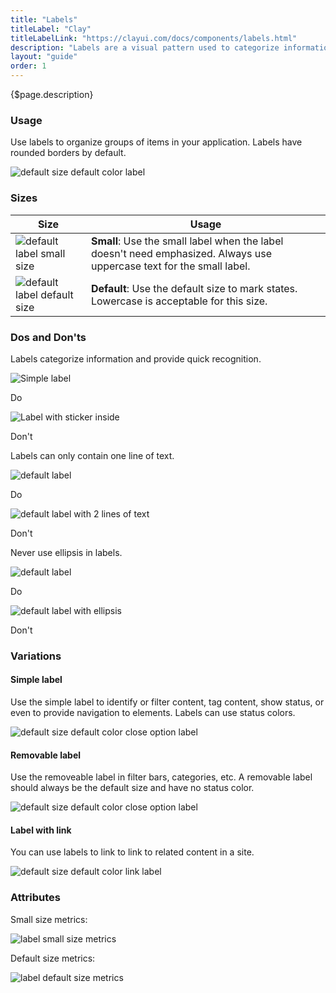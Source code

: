 ```yaml
---
title: "Labels"
titleLabel: "Clay"
titleLabelLink: "https://clayui.com/docs/components/labels.html"
description: "Labels are a visual pattern used to categorize information providing quick and easy recognition."
layout: "guide"
order: 1
---
```


<div class="page-description">{$page.description}</div>

### Usage
Use labels to organize groups of items in your application. Labels have rounded borders by default.

![default size default color label](../../../images/Labels.jpg)

### Sizes

| Size | Usage |
| ---- | ----- |
| ![default label small size](../../../images/LabelSmall.jpg) | **Small**: Use the small label when the label doesn't need emphasized. Always use uppercase text for the small label. |
| ![default label default size](../../../images/LabelDefault.jpg) | **Default**: Use the default size to mark states. Lowercase is acceptable for this size. |

### Dos and Don'ts

Labels categorize information and provide quick recognition.

<div class="row">
	<div class="dodont col-lg">
		<img class="do" src="../../../images/LabelSmallDo.jpg" alt="Simple label">
		<p class="do">Do</p>
	</div>
	<div class="dodont col-lg">
		<img class="dont" src="../../../images/LabelSmallDont.jpg" alt="Label with sticker inside">
		<p class="dont">Don't</p>
	</div>
</div>

Labels can only contain one line of text.

<div class="row">
	<div class="dodont col-lg">
		<img class="do" src="../../../images/LabelTextDo.jpg" alt="default label">
		<p class="do">Do</p>
	</div>
	<div class="dodont col-lg">
		<img class="dont" src="../../../images/LabelTextDontLines.jpg" alt="default label with 2 lines of text">
		<p class="dont">Don't</p>
	</div>
</div>

Never use ellipsis in labels.

<div class="row">
	<div class="dodont col-lg">
		<img class="do" src="../../../images/LabelTextDo.jpg" alt="default label">
		<p class="do">Do</p>
	</div>
	<div class="dodont col-lg">
		<img class="dont" src="../../../images/LabelTextDontEllipsis.jpg" alt="default label with ellipsis">
		<p class="dont">Don't</p>
	</div>
</div>


### Variations

#### Simple label

Use the simple label to identify or filter content, tag content, show status, or even to provide navigation to elements. Labels can use status colors.

![default size default color close option label](../../../images/LabelDefault.jpg)

#### Removable label

Use the removeable label in filter bars, categories, etc. A removable label should always be the default size and have no status color.

![default size default color close option label](../../../images/LabelRemovable.jpg)

#### Label with link

You can use labels to link to link to related content in a site.

![default size default color link label](../../../images/LabelLink.jpg)

### Attributes

Small size metrics:

![label small size metrics](../../../images/LabelSmallMetrics.jpg)

Default size metrics:

![label default size metrics](../../../images/LabelMetrics.jpg)

